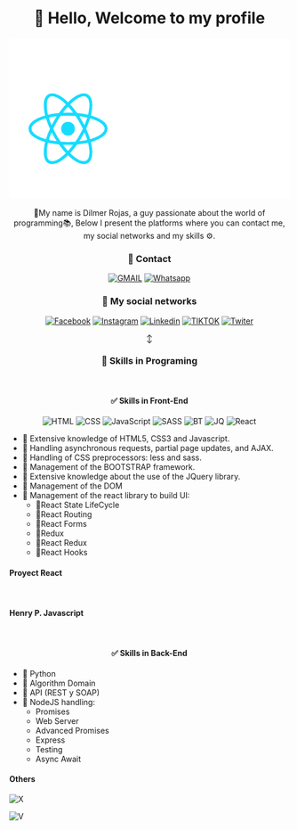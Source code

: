 <div align="center">
  <h1> 👋 Hello, Welcome to my profile</h1>
  
  ![react](https://github.com/Dilmer-R/Dilmer-R/blob/ced77056c63409745867400fb7cab68614aab3d2/react.gif)
  
  <p>📢My name is Dilmer Rojas, a guy passionate about the world of programming📚, Below I present the platforms where you can contact me, my social networks and my skills ⚙️.</p>
</div>
<div align="center">
  <h3>📱 Contact</h3>
  
  [![GMAIL](https://img.shields.io/badge/Gmail-D14836?style=for-the-badge&logo=gmail&logoColor=white)](https://github.com/Dilmer-R/Dilmer-R/blob/9fade6460e12aa2c3448d010e71e486264549f00/correo.txt)
  [![Whatsapp](https://img.shields.io/badge/WhatsApp-25D366?style=for-the-badge&logo=whatsapp&logoColor=white)](https://wa.me/+51983055175)
  
  <h3>👨 My social networks</h3>
  
  [![Facebook](https://img.shields.io/badge/Facebook-1877F2?style=for-the-badge&logo=facebook&logoColor=white)](https://web.facebook.com/profile.php?id=100082625070766)
  [![Instagram](https://img.shields.io/badge/Instagram-E4405F?style=for-the-badge&logo=instagram&logoColor=white)](https://instagram.com/r_dilmer/)
  [![Linkedin](https://img.shields.io/badge/LinkedIn-0077B5?style=for-the-badge&logo=linkedin&logoColor=white)](https://linkedin.com/in/laureano-rojas-casta%C3%B1eda-01306b225/)
  [![TIKTOK](https://img.shields.io/badge/TikTok-000000?style=for-the-badge&logo=tiktok&logoColor=white)](https://tiktok.com/)
  [![Twiter](https://img.shields.io/badge/Twitter-1DA1F2?style=for-the-badge&logo=twitter&logoColor=white)](https://twiter.com/)
  
↕️

  <h3>🚀 Skills in Programing</h3>
  <br/>
</div>
  <div align='center'>
  <h4> ✅ Skills in Front-End</h4>
  
  ![HTML](https://img.shields.io/badge/HTML5-E34F26?style=for-the-badge&logo=html5&logoColor=white)
  ![CSS](https://img.shields.io/badge/CSS3-1572B6?style=for-the-badge&logo=css3&logoColor=white)
  ![JavaScript](https://img.shields.io/badge/JavaScript-F7DF1E?style=for-the-badge&logo=javascript&logoColor=black)
  ![SASS](https://img.shields.io/badge/Sass-CC6699?style=for-the-badge&logo=sass&logoColor=white)
  ![BT](https://img.shields.io/badge/Bootstrap-563D7C?style=for-the-badge&logo=bootstrap&logoColor=white)
  ![JQ](https://img.shields.io/badge/jQuery-0769AD?style=for-the-badge&logo=jquery&logoColor=white)
  ![React](https://img.shields.io/badge/React-20232A?style=for-the-badge&logo=react&logoColor=61DAFB)
  
  </div>
  
  - 📌 Extensive knowledge of HTML5, CSS3 and Javascript.
  - 📌 Handling asynchronous requests, partial page updates, and AJAX.
  - 📌 Handling of CSS preprocessors: less and sass.
  - 📌 Management of the BOOTSTRAP framework.
  - 📌 Extensive knowledge about the use of the JQuery library.
  - 📌 Management of the DOM
  - 📌 Management of the react library to build UI:
    - 🚀React State LifeCycle
    - 🚀React Routing
    - 🚀React Forms
    - 🚀Redux
    - 🚀React Redux
    - 🚀React Hooks
  
  
  <h4>Proyect React</h4>
  <img src="https://github-readme-stats.vercel.app/api/pin/?username=Dilmer-R&repo=PROY-REACT" alt="">
  <br/>
  <h4> Henry P. Javascript</h4>
  <img src="https://github-readme-stats.vercel.app/api/pin/?username=Dilmer-R&repo=Curso.Prep.Henry" alt="">

  <h4 align='center'> ✅ Skills in Back-End</h4>
  <div align='center'>
  </div>
  
  - 📌 Python
  - 📌 Algorithm Domain
  - 📌 API (REST y SOAP)
  - 📌 NodeJS handling:
    - Promises
    - Web Server
    - Advanced Promises
    - Express
    - Testing
    - Async Await


<h4> Others </h4>

![X](https://github-readme-stats.vercel.app/api?username=Dilmer-R&theme=blue-green)

![V](https://github-readme-stats.vercel.app/api/top-langs/?username=Dilmer-R&theme=blue-green)

